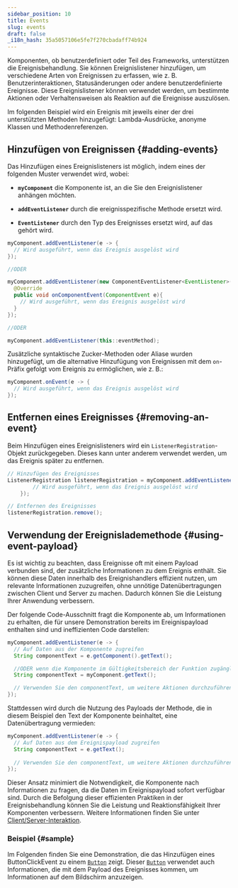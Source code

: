 ```yaml
---
sidebar_position: 10
title: Events
slug: events
draft: false
_i18n_hash: 35a5057106e5fe7f270cbadaff74b924
---
```

<JavadocLink type="foundation" location="com/webforj/component/event/Event" top='true'/>

Komponenten, ob benutzerdefiniert oder Teil des Frameworks, unterstützen die Ereignisbehandlung. Sie können Ereignislistener hinzufügen, um verschiedene Arten von Ereignissen zu erfassen, wie z. B. Benutzerinteraktionen, Statusänderungen oder andere benutzerdefinierte Ereignisse. Diese Ereignislistener können verwendet werden, um bestimmte Aktionen oder Verhaltensweisen als Reaktion auf die Ereignisse auszulösen.

Im folgenden Beispiel wird ein Ereignis mit jeweils einer der drei unterstützten Methoden hinzugefügt: Lambda-Ausdrücke, anonyme Klassen und Methodenreferenzen.
## Hinzufügen von Ereignissen {#adding-events}

Das Hinzufügen eines Ereignislisteners ist möglich, indem eines der folgenden Muster verwendet wird, wobei:

- **`myComponent`** die Komponente ist, an die Sie den Ereignislistener anhängen möchten.

- **`addEventListener`** durch die ereignisspezifische Methode ersetzt wird.

- **`EventListener`** durch den Typ des Ereignisses ersetzt wird, auf das gehört wird.

```java
myComponent.addEventListener(e -> {
  // Wird ausgeführt, wenn das Ereignis ausgelöst wird
});

//ODER

myComponent.addEventListener(new ComponentEventListener<EventListener>() {
  @Override
  public void onComponentEvent(ComponentEvent e){
    // Wird ausgeführt, wenn das Ereignis ausgelöst wird
  }
});

//ODER

myComponent.addEventListener(this::eventMethod);
```

Zusätzliche syntaktische Zucker-Methoden oder Aliase wurden hinzugefügt, um die alternative Hinzufügung von Ereignissen mit dem `on`-Präfix gefolgt vom Ereignis zu ermöglichen, wie z. B.:

```java
myComponent.onEvent(e -> {
  // Wird ausgeführt, wenn das Ereignis ausgelöst wird
});
```

## Entfernen eines Ereignisses {#removing-an-event}

Beim Hinzufügen eines Ereignislisteners wird ein `ListenerRegistration`-Objekt zurückgegeben. Dieses kann unter anderem verwendet werden, um das Ereignis später zu entfernen.

```java
// Hinzufügen des Ereignisses
ListenerRegistration listenerRegistration = myComponent.addEventListener(e -> {
        // Wird ausgeführt, wenn das Ereignis ausgelöst wird
    });

// Entfernen des Ereignisses
listenerRegistration.remove();
```

## Verwendung der Ereignislademethode {#using-event-payload}

Es ist wichtig zu beachten, dass Ereignisse oft mit einem Payload verbunden sind, der zusätzliche Informationen zu dem Ereignis enthält. Sie können diese Daten innerhalb des Ereignishandlers effizient nutzen, um relevante Informationen zuzugreifen, ohne unnötige Datenübertragungen zwischen Client und Server zu machen. Dadurch können Sie die Leistung Ihrer Anwendung verbessern.

Der folgende Code-Ausschnitt fragt die Komponente ab, um Informationen zu erhalten, die für unsere Demonstration bereits im Ereignispayload enthalten sind und ineffizienten Code darstellen:

```java
myComponent.addEventListener(e -> {
  // Auf Daten aus der Komponente zugreifen
  String componentText = e.getComponent().getText();

  //ODER wenn die Komponente im Gültigkeitsbereich der Funktion zugänglich ist
  String componentText = myComponent.getText();

  // Verwenden Sie den componentText, um weitere Aktionen durchzuführen.
});
```

Stattdessen wird durch die Nutzung des Payloads der Methode, die in diesem Beispiel den Text der Komponente beinhaltet, eine Datenübertragung vermieden:

```java
myComponent.addEventListener(e -> {
  // Auf Daten aus dem Ereignispayload zugreifen
  String componentText = e.getText();
  
  // Verwenden Sie den componentText, um weitere Aktionen durchzuführen.
});
```

Dieser Ansatz minimiert die Notwendigkeit, die Komponente nach Informationen zu fragen, da die Daten im Ereignispayload sofort verfügbar sind. Durch die Befolgung dieser effizienten Praktiken in der Ereignisbehandlung können Sie die Leistung und Reaktionsfähigkeit Ihrer Komponenten verbessern. Weitere Informationen finden Sie unter [Client/Server-Interaktion](../architecture/client-server).

### Beispiel {#sample}

Im Folgenden finden Sie eine Demonstration, die das Hinzufügen eines <JavadocLink type="foundation" location="com/webforj/component/button/event/ButtonClickEvent"  code="true">ButtonClickEvent</JavadocLink> zu einem [`Button`](#) zeigt. Dieser [`Button`](#) verwendet auch Informationen, die mit dem Payload des Ereignisses kommen, um Informationen auf dem Bildschirm anzuzeigen.

<ComponentDemo 
path='/webforj/buttonevent?' 
javaE='https://raw.githubusercontent.com/webforj/webforj-documentation/refs/heads/main/src/main/java/com/webforj/samples/views/button/ButtonEventView.java'
height='100px'
/>

<!-- <EventTable base events={['drawerOpen', 'drawerClose']} /> -->
